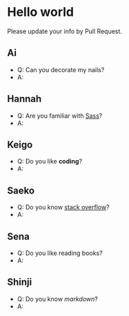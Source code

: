 # Hello world
Please update your info by Pull Request.

## Ai
- Q: Can you decorate my nails?
- A: 

## Hannah
- Q: Are you familiar with [Sass](http://sass-lang.com/)?
- A: 

## Keigo
- Q: Do you like __coding__?
- A: 

## Saeko
- Q: Do you know [stack overflow](http://stackoverflow.com/)?
- A: 

## Sena
- Q: Do you like reading books?
- A: 

## Shinji
- Q: Do you know _markdown_?
- A: 

